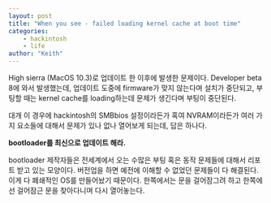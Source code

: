 ```yaml
---
layout: post
title: "When you see - failed loading kernel cache at boot time"
categories:
    - hackintosh
    - life
author: "Keith"
---
```


High sierra (MacOS 10.3)로 업데이트 한 이후에 발생한 문제이다. Developer beta 8에 와서 발생했는데, 업데이트 도중에 firmware가 맞지 않는다며 설치가 중단되고, 부팅할 때는 kernel cache를 loading하는데 문제가 생긴다며 부팅이 중단된다.

대개 이 경우에 hackintosh의 SMBbios 설정이라든가 혹여 NVRAM이라든가 여러 가지 요소들에 대해서 문제가 있나 없나 열어보게 되는데, 답은 하나다.

**bootloader를 최신으로 업데이트 해라.**

bootloader 제작자들은 전세계에서 오는 수많은 부팅 혹은 동작 문제들에 대해서 리포트 받고 있는 모양이다. 버전업을 하면 예전에 이해할 수 없었던 문제들이 다 해결된다. 이게 다 폐쇄적인 OS를 만들어놨기 때문이다. 한쪽에서는 문을 걸어잠그려 하고 한쪽에선 걸어잠근 문을 찾아다니며 다시 열어놓는다. 

